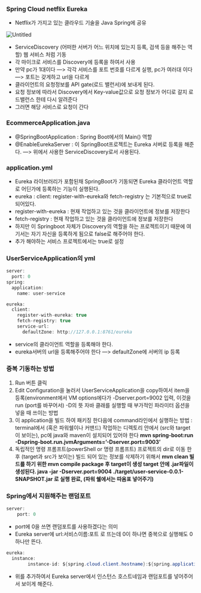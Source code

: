 ### Spring Cloud netflix Eureka

- Netflix가 가지고 있는 클라우드 기술을 Java Spring에 공유

![Untitled](https://s3-us-west-2.amazonaws.com/secure.notion-static.com/5ae392ab-6251-4a79-9751-e18644260c2e/Untitled.png)

- ServiceDiscovery (어떠한 서버가 어느 위치에 있는지 등록, 검색 등을 해주는 역할) 웹 서비스 처럼 기동
- 각 마이크로 서비스를 Discovery에 등록을 하여서 사용
- 만약 pc가 1대이다 —> 각각 서비스를 포트 번호를 다르게 실행, pc가 여러대 이다 —> 포트는 갖게하고 url을 다르게
- 클라이언트의 요청정보를 API gate(로드 밸런서)에 보내게 된다.
- 요청 정보에 따라서 Discovery에서 Key-value값으로 요청 정보가 어디로 갈지 로드밸런스 한테 다시 알려준다
- 그러면 해당 서비스로 요청이 간다

### EcommerceApplication.java

- @SpringBootApplication : Spring Boot에서의 Main() 역할
- @EnableEurekaServer :  이 SpringBoot프로젝트는 Eureka 서버로 등록을 해준다. —> 위에서 사용한 ServiceDiscovery로서 사용된다.

### application.yml

- Eureka 라이브러리가 포함된채 SpringBoot가 기동되면 Eureka 클라이언트 역할로 어딘가에 등록하는 기능이 실행된다.
- eureka : client: register-with-eureka와 fetch-registry 는 기본적으로 true로 되어있다.
- register-with-eureka : 현재 작업하고 있는 것을 클라이언트에 정보를 저장한다
- fetch-registry : 현재 작업하고 있는 것을 클라이언트에 정보를 저장한다
- 하지만 이 Springboot 자체가 Discovery의 역할을 하는 프로젝트이기 때문에 여기서는 자기 자신을 등록하게 됨으로 false로 해주어야 한다.
- 추가 해야하는 서비스 프로젝트에서는 true로 설정

### UserServiceApplication의 yml

```java
server:
  port: 0
spring:
  application:
    name: user-service

eureka:
  client:
    register-with-eureka: true
    fetch-registry: true
    service-url:
      defaultZone: http://127.0.0.1:8761/eureka
```

- service의 클라이언트 역할을 등록해야 한다.
- eureka서버의 url을 등록해주어야 한다 —> defaultZone에 서버의 ip 등록

### 중복 기동하는 방법

1. Run 버튼 클릭
2. Edit Configuration을 눌러서 UserServiceApplication을 copy하여서 item을 등록(environment에서 VM options에다가 -Dserver.port=9002 입력, 이것을 run (port를 바꾸어서) -D의 뜻 자바 클래를 실행할 때 부가적인 파라미터 옵션을 넣을 때 쓰이는 방법
3. 이 application을 빌드 하여 패키징 한다음에 command라인에서 실행하는 방법 : terminal에서 (혹은 파워쉘이나 커맨드) 작업하는 디렉토리 안에서 (src와 target이 보이는), pc에 java와 maven이 설치되어 있어야 한다 **mvn spring-boot:run -Dspring-boot.run.jvmArguments=’-Dserver.port=9003’**
4. 독립적인 명령 프롬프트(powerShell or 명령 프롬프트) 프로젝트의 dir로 이동 한 후 (target과 src가 보이는) 빌드 되어 있는 정보를 삭제하기 위해서 **mvn clean 빌드를 하기 위한 mvn compile package 후 target이 생성 target 안에 .jar파일이 생성된다. java -jar -Dserver.port=9004 ./target/user-service-0.0.1-SNAPSHOT.jar 로 실행 완료, (파워 쉘에서는 따옴표 넣어주기)**

### Spring에서 지원해주는 랜덤포트

```java
server:
	port: 0
```

- port에 0을 쓰면 랜덤포트를 사용하겠다는 의미
- Eureka server에 url:서비스이름:포트 로 뜨는데 0이 하나면 중복으로 실행해도 0 하나만 뜬다.

```java
eureka:
  instance:
		instance-id: ${spring.cloud.client.hostname}:${spring.application.instance_id:${random.value}}
```

- 위를 추가하여서 Eureka server에서 인스턴스 호스트네임과 랜덤포트를 넣어주어서 보이게 해준다.

